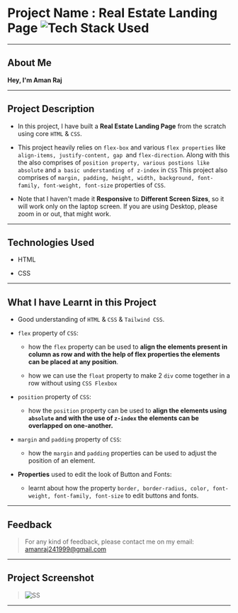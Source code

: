# Project Name : Real Estate Landing Page ![Tech Stack Used](https://img.shields.io/badge/Technologies-HTML%20%26%20CSS-orange)

---

## About Me

**Hey, I'm Aman Raj**

---

## Project Description

- In this project, I have built a **Real Estate Landing Page** from the scratch using core `HTML` & `CSS`.

- This project heavily relies on `flex-box` and various `flex properties` like `align-items, justify-content, gap `and `flex-direction`. Along with this the also comprises of `position property, various postions like absolute` and `a basic understanding of z-index` in `CSS` This project also comprises of `margin, padding, height, width, background, font-family, font-weight, font-size` properties of `CSS`.

- Note that I haven't made it **Responsive** to **Different Screen Sizes**, so it will work only on the laptop screen. If you are using Desktop, please zoom in or out, that might work.

---

## Technologies Used

- HTML

- CSS

---

## What I have Learnt in this Project

- Good understanding of `HTML` & `CSS` & `Tailwind CSS`.

- `flex` property of `CSS`:

  - how the `flex` property can be used to **align the elements present in column as row and with the help of flex properties the elements can be placed at any position**.

  - how we can use the `float` property to make 2 `div` come together in a row without using `CSS Flexbox`

- `position` property of `CSS`:

  - how the `position` property can be used to **align the elements using `absolute` and with the use of `z-index` the elements can be overlapped on one-another.**

- `margin` and `padding` property of `CSS`:

  - how the `margin` and `padding` properties can be used to adjust the position of an element.

- **Properties** used to edit the look of Button and Fonts:

  - learnt about how the property `border, border-radius, color, font-weight, font-family, font-size` to edit buttons and fonts.

---

## Feedback

> For any kind of feedback, please contact me on my email: amanraj241999@gmail.com

---

## Project Screenshot

> ![SS](./ss-of-the-project.png)

---
